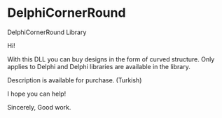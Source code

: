 # DelphiCornerRound

DelphiCornerRound Library

Hi!

With this DLL you can buy designs in the form of curved structure. Only applies to Delphi and Delphi libraries are available in the library.

Description is available for purchase. (Turkish)

I hope you can help!

Sincerely,
Good work.
